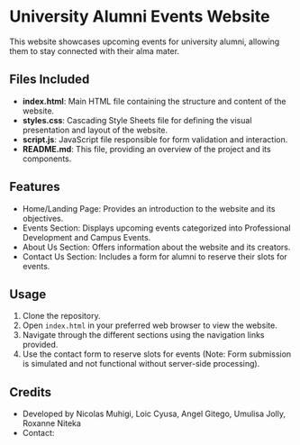 # University Alumni Events Website

This website showcases upcoming events for university alumni, allowing them to stay connected with their alma mater.

## Files Included

- **index.html**: Main HTML file containing the structure and content of the website.
- **styles.css**: Cascading Style Sheets file for defining the visual presentation and layout of the website.
- **script.js**: JavaScript file responsible for form validation and interaction.
- **README.md**: This file, providing an overview of the project and its components.

## Features

- Home/Landing Page: Provides an introduction to the website and its objectives.
- Events Section: Displays upcoming events categorized into Professional Development and Campus Events.
- About Us Section: Offers information about the website and its creators.
- Contact Us Section: Includes a form for alumni to reserve their slots for events.

## Usage

1. Clone the repository.
2. Open `index.html` in your preferred web browser to view the website.
3. Navigate through the different sections using the navigation links provided.
4. Use the contact form to reserve slots for events (Note: Form submission is simulated and not functional without server-side processing).

## Credits

- Developed by Nicolas Muhigi, Loic Cyusa, Angel Gitego, Umulisa Jolly, Roxanne Niteka
- Contact: 
